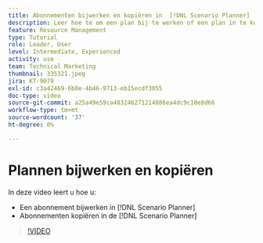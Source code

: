 ```yaml
---
title: Abonnementen bijwerken en kopiëren in  [!DNL Scenario Planner]
description: Leer hoe te om een plan bij te werken of een plan in te kopiëren  [!DNL  Workfront] [!DNL Scenario Planner].
feature: Resource Management
type: Tutorial
role: Leader, User
level: Intermediate, Experienced
activity: use
team: Technical Marketing
thumbnail: 335321.jpeg
jira: KT-9079
exl-id: c3a42469-6b0e-4b46-9713-eb15ecdf3055
doc-type: video
source-git-commit: a25a49e59ca483246271214886ea4dc9c10e8d66
workflow-type: tm+mt
source-wordcount: '37'
ht-degree: 0%

---
```


# Plannen bijwerken en kopiëren

In deze video leert u hoe u:

* Een abonnement bijwerken in [!DNL Scenario Planner]
* Abonnementen kopiëren in de [!DNL Scenario Planner]

>[!VIDEO](https://video.tv.adobe.com/v/335321/?quality=12&learn=on)

